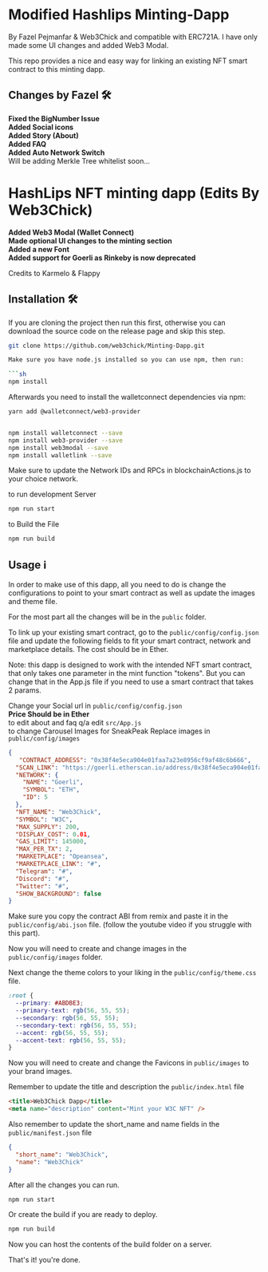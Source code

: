 # Modified Hashlips Minting-Dapp

By Fazel Pejmanfar & Web3Chick and compatible with ERC721A. I have only made some UI changes and added Web3 Modal.

This repo provides a nice and easy way for linking an existing NFT smart contract to this minting dapp. 


## Changes by Fazel 🛠️

<b> Fixed the BigNumber Issue</b> <br>
<b> Added Social icons</b> <br>
<b> Added Story (About) </b> <br>
<b> Added FAQ</b> <br>
<b> Added Auto Network Switch</b> <br>
 Will be adding Merkle Tree whitelist soon...


 # HashLips NFT minting dapp (Edits By Web3Chick)
<b> Added Web3 Modal (Wallet Connect) </b> <br>
<b> Made optional UI changes to the minting section</b> <br>
<b> Added a new Font</b> <br>
<b> Added support for Goerli as Rinkeby is now deprecated</b> <br>

Credits to Karmelo & Flappy

## Installation 🛠️

If you are cloning the project then run this first, otherwise you can download the source code on the release page and skip this step.

```sh
git clone https://github.com/web3chick/Minting-Dapp.git

Make sure you have node.js installed so you can use npm, then run:

```sh
npm install
```
Afterwards you need to install the walletconnect dependencies via npm:

```sh
yarn add @walletconnect/web3-provider
```
```sh

npm install walletconnect --save
npm install web3-provider --save
npm install web3modal --save 
npm install walletlink --save 

```

Make sure to update the Network IDs and RPCs in blockchainActions.js to your choice network.

to run development Server

```sh
npm run start
```

to Build the File

```sh
npm run build
```

## Usage ℹ️

In order to make use of this dapp, all you need to do is change the configurations to point to your smart contract as well as update the images and theme file.

For the most part all the changes will be in the `public` folder.

To link up your existing smart contract, go to the `public/config/config.json` file and update the following fields to fit your smart contract, network and marketplace details. The cost should be in Ether.

Note: this dapp is designed to work with the intended NFT smart contract, that only takes one parameter in the mint function "tokens". But you can change that in the App.js file if you need to use a smart contract that takes 2 params.

Change your Social url in `public/config/config.json` <br>
<b> Price Should be in Ether </b> <br>
to edit about and faq q/a edit `src/App.js` <br>
to change Carousel Images for SneakPeak Replace images in `public/config/images`  <br>

```json
{
   "CONTRACT_ADDRESS": "0x38f4e5eca904e01faa7a23e8956cf9af48c6b666",
  "SCAN_LINK": "https://goerli.etherscan.io/address/0x38f4e5eca904e01faa7a23e8956cf9af48c6b666",
  "NETWORK": {
    "NAME": "Goerli",
    "SYMBOL": "ETH",
    "ID": 5
  },
  "NFT_NAME": "Web3Chick",
  "SYMBOL": "W3C",
  "MAX_SUPPLY": 200,
  "DISPLAY_COST": 0.01,
  "GAS_LIMIT": 145000,
  "MAX_PER_TX": 2,
  "MARKETPLACE": "Opeansea",
  "MARKETPLACE_LINK": "#",
  "Telegram": "#",
  "Discord": "#",
  "Twitter": "#",
  "SHOW_BACKGROUND": false
}


```

Make sure you copy the contract ABI from remix and paste it in the `public/config/abi.json` file.
(follow the youtube video if you struggle with this part).

Now you will need to create and change images in the `public/config/images` folder.

Next change the theme colors to your liking in the `public/config/theme.css` file.

```css
:root {
  --primary: #ABDBE3;
  --primary-text: rgb(56, 55, 55);
  --secondary: rgb(56, 55, 55);
  --secondary-text: rgb(56, 55, 55);
  --accent: rgb(56, 55, 55);
  --accent-text: rgb(56, 55, 55);
}
```

Now you will need to create and change the Favicons in `public/images` to your brand images.

Remember to update the title and description the `public/index.html` file

```html
<title>Web3Chick Dapp</title>
<meta name="description" content="Mint your W3C NFT" />
```

Also remember to update the short_name and name fields in the `public/manifest.json` file

```json
{
  "short_name": "Web3Chick",
  "name": "Web3Chick"
}
```

After all the changes you can run.

```sh
npm run start
```

Or create the build if you are ready to deploy.

```sh
npm run build
```

Now you can host the contents of the build folder on a server.

That's it! you're done.
#

